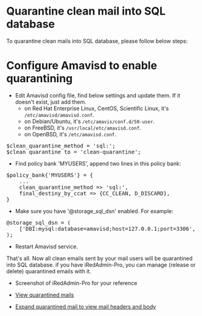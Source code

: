 # Quarantine clean mail into SQL database

To quarantine clean mails into SQL database, please follow below steps:

# Configure Amavisd to enable quarantining

* Edit Amavisd config file, find below settings and update them. If it doesn't exist, just add them.
    * on Red Hat Enterprise Linux, CentOS, Scientific Linux, it's `/etc/amavisd/amavisd.conf`.
    * on Debian/Ubuntu, it's `/etc/amavis/conf.d/50-user`.
    * on FreeBSD, it's `/usr/local/etc/amavisd.conf`.
    * on OpenBSD, it's `/etc/amavisd.conf`.

<pre>
$clean_quarantine_method = 'sql:';
$clean_quarantine_to = 'clean-quarantine';
</pre>

* Find policy bank 'MYUSERS', append two lines in this policy bank:

<pre>
$policy_bank{'MYUSERS'} = {
    ...
    clean_quarantine_method => 'sql:',
    final_destiny_by_ccat => {CC_CLEAN, D_DISCARD},
}
</pre>

* Make sure you have '@storage_sql_dsn' enabled. For example:

<pre>
@storage_sql_dsn = (
    ['DBI:mysql:database=amavisd;host=127.0.0.1;port=3306', 'amavisd', 'qAv9CYva0vHA1GCX0J9f23WJvqRzt7'],
);
</pre>

* Restart Amavisd service.

That's all. Now all clean emails sent by your mail users will be quarantined
into SQL database. if you have iRedAdmin-Pro, you can manage (release or delete)
quarantined emails with it.

* Screenshot of iRedAdmin-Pro for your reference 

* [View quarantined mails](http://www.iredmail.org/images/iredadmin/system_maillog_quarantined.png)
* [Expand quarantined mail to view mail headers and body](http://www.iredmail.org/images/iredadmin/system_maillog_quarantined_expanded.png) 
